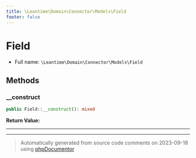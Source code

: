 ```yaml
---
title: \Leantime\Domain\Connector\Models\Field
footer: false
---
```


# Field





* Full name: `\Leantime\Domain\Connector\Models\Field`



## Methods

### __construct



```php
public Field::__construct(): mixed
```









**Return Value:**





---


---
> Automatically generated from source code comments on 2023-09-18 using [phpDocumentor](http://www.phpdoc.org/)
